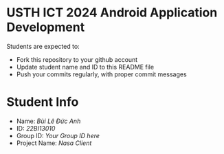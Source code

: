 USTH ICT 2024 Android Application Development
=====================================================

Students are expected to:

* Fork this repository to your github account
* Update student name and ID to this README file
* Push your commits regularly, with proper commit messages

Student Info
=======================

* Name: *Bùi Lê Đức Anh*
* ID: *22BI13010*
* Group ID: *Your Group ID here*
* Project Name: *Nasa Client*
